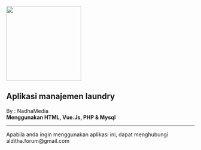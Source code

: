 <img src='https://github.com/haxorsprogramming/Nadha-Laundry/blob/master/ladun/login/images/nadha_laundry.jpg?raw=true' width='200px'>

<h2>Aplikasi manajemen laundry</h2>
By : NadhaMedia
<br/>
<b>Menggunakan HTML, Vue.Js, PHP & Mysql</b>
<br/><hr/>
Apabila anda ingin menggunakan aplikasi ini, dapat menghubungi alditha.forum@gmail.com
